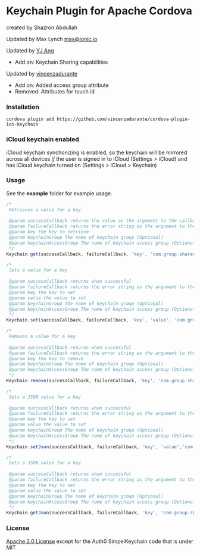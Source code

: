 Keychain Plugin for Apache Cordova
=====================================
created by Shazron Abdullah

Updated by Max Lynch max@ionic.io

Updated by [YJ Ang](https://github.com/yj-ang)
 - Add on: Keychain Sharing capabilities

Updated by [vincenzadurante](https://github.com/vincenzadurante)
 - Add on: Added access group attribute
 - Removed: Attributes for touch id

### Installation

```shell
cordova plugin add https://github.com/vincenzadurante/cordova-plugin-ios-keychain
```

### iCloud keychain enabled

iCloud keychain synchonizing is enabled, so the keychain will be mirrored across all devices *if* the user is signed in to iCloud (Settings > iCloud) and has iCloud keychain turned on (Settings > iCloud > Keychain)

### Usage
              
See the **example** folder for example usage.

```js
/*
 Retrieves a value for a key
 
 @param successCallback returns the value as the argument to the callback when successful
 @param failureCallback returns the error string as the argument to the callback, for a failure
 @param key the key to retrieve
 @param keychainGroup The name of keychain group (Optional)
 @param keychainAccessGroup The name of keychain access group (Optional)
 */
Keychain.get(successCallback, failureCallback, 'key', 'com.group.sharedKeysApp1andApp2', 'XXXXXX.com.group.sharedKeysApp1andApp2');

/*
 Sets a value for a key
 
 @param successCallback returns when successful
 @param failureCallback returns the error string as the argument to the callback, for a failure
 @param key the key to set
 @param value the value to set
 @param keychainGroup The name of keychain group (Optional)
 @param keychainAccessGroup The name of keychain access group (Optional)
 */
Keychain.set(successCallback, failureCallback, 'key', 'value', 'com.group.sharedKeysApp1andApp2', 'XXXXXX.com.group.sharedKeysApp1andApp2');

/*
 Removes a value for a key
 
 @param successCallback returns when successful
 @param failureCallback returns the error string as the argument to the callback
 @param key the key to remove
 @param keychainGroup The name of keychain group (Optional)
 @param keychainAccessGroup The name of keychain access group (Optional)
 */
Keychain.remove(successCallback, failureCallback, 'key', 'com.group.sharedKeysApp1andApp2', 'XXXXXX.com.group.sharedKeysApp1andApp2');

/*
 Sets a JSON value for a key 
 
 @param successCallback returns when successful
 @param failureCallback returns the error string as the argument to the callback, for a failure
 @param key the key to set
 @param value the value to set
 @param keychainGroup The name of keychain group (Optional)
 @param keychainAccessGroup The name of keychain access group (Optional)
 */
Keychain.setJson(successCallback, failureCallback, 'key', 'value','com.group.sharedKeysApp1andApp2', 'XXXXXX.com.group.sharedKeysApp1andApp2');

/*
 Gets a JSON value for a key 
 
 @param successCallback returns when successful
 @param failureCallback returns the error string as the argument to the callback, for a failure
 @param key the key to set
 @param value the value to set
 @param keychainGroup The name of keychain group (Optional)
 @param keychainAccessGroup The name of keychain access group (Optional)
 */
Keychain.getJson(successCallback, failureCallback, 'key', 'com.group.sharedKeysApp1andApp2', 'XXXXXX.com.group.sharedKeysApp1andApp2');
```

### License 

[Apache 2.0 License](http://www.apache.org/licenses/LICENSE-2.0.html) except for the Auth0 SimpelKeychain code that is under MIT
